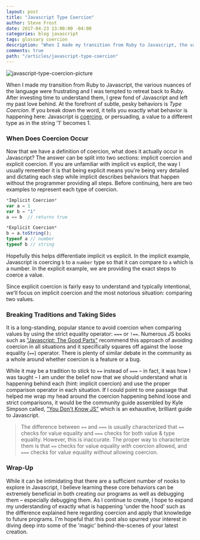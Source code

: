 ```yaml
---
layout: post
title: "Javascript Type Coercion"
author: Steve Frost
date: 2017-04-23 13:00:00 -04:00
categories: blog javascript
tags: glossary coercion
description: "When I made my transition from Ruby to Javascript, the various nuances of the language were frustrating and I was tempted to retreat back to Ruby. After investing time to understand them, I grew fond of Javascript and left my past love behind. At the forefront of subtle, pesky behaviors is Type Coercion."
comments: true
path: "/articles/javascript-type-coercion"
---
```


![javascript-type-coercion-picture](/img/blogs/javascripttypecoercion1.jpg)

When I made my transition from Ruby to Javascript, the various nuances of the language were frustrating and I was tempted to retreat back to Ruby. After investing time to understand them, I grew fond of Javascript and left my past love behind. At the forefront of subtle, pesky behaviors is *Type Coercion*. If you break down the word, it tells you exactly what behavior is happening here: Javascript is [coercing](http://www.dictionary.com/browse/coerce), or persuading, a value to a different type as in the string '1' becomes 1.

### When Does Coercion Occur

Now that we have a definition of coercion, what does it actually occur in Javascript? The answer can be split into two sections: implicit coercion and explicit coercion. If you are unfamiliar with implicit vs explicit, the way I usually remember it is that being explicit means you're being very detailed and dictating each step while implicit describes behaviors that happen without the programmer providing all steps. Before continuing, here are two examples to represent each type of coercion.

```javascript
*Implicit Coercion*
var a = 1
var b = "1"
a == b  // returns true

*Explicit Coercion*
b = a.toString();
typeof a // number
typeof b // string
```

Hopefully this helps differentiate implicit vs explicit. In the implicit example, Javascript is coercing `b` to a `number` type so that it can compare to `a` which is a number. In the explicit example, we are providing the exact steps to coerce a value.

Since explicit coercion is fairly easy to understand and typically intentional, we'll focus on implicit coercion and the most notorious situation: comparing two values.

### Breaking Traditions and Taking Sides

It is a long-standing, popular stance to avoid coercion when comparing values by using the strict equality operator: `===` or `!==`. Numerous JS books such as ["Javascript: The Good Parts"](https://www.amazon.com/JavaScript-Good-Parts-Douglas-Crockford/dp/0596517742) recommend this approach of avoiding coercion in all situations and it specifically squares off against the loose equality (`==`) operator. There is plenty of similar debate in the community as a whole around whether coercion is a feature or a bug.

While it may be a tradition to stick to `==` instead of `===` – in fact, it was how I was taught – I am under the belief now that we should understand what is happening behind each (hint: implicit coercion) and use the proper comparison operator in each situation. If I could point to one passage that helped me wrap my head around the coercion happening behind loose and strict comparisons, it would be the community guide assembled by Kyle Simpson called, ["You Don't Know JS"](https://github.com/getify/You-Dont-Know-JS) which is an exhaustive, brilliant guide to Javascript.

> The difference between `==` and `===` is usually characterized that `==` checks for value equality and `===` checks for both value & type equality. However, this is inaccurate. The proper way to characterize them is that `==` checks for value equality *with* coercion allowed, and `===` checks for value equality *without* allowing coercion.

### Wrap-Up

While it can be intimidating that there are a sufficient number of nooks to explore in Javascript, I believe learning these core behaviors can be extremely beneficial in both creating our programs as well as debugging them – especially debugging them. As I continue to create, I hope to expand my understanding of exactly what is happening 'under the hood' such as the difference explained here regarding coercion and apply that knowledge to future programs. I'm hopeful that this post also spurred your interest in diving deep into some of the 'magic' behind-the-scenes of your latest creation.
